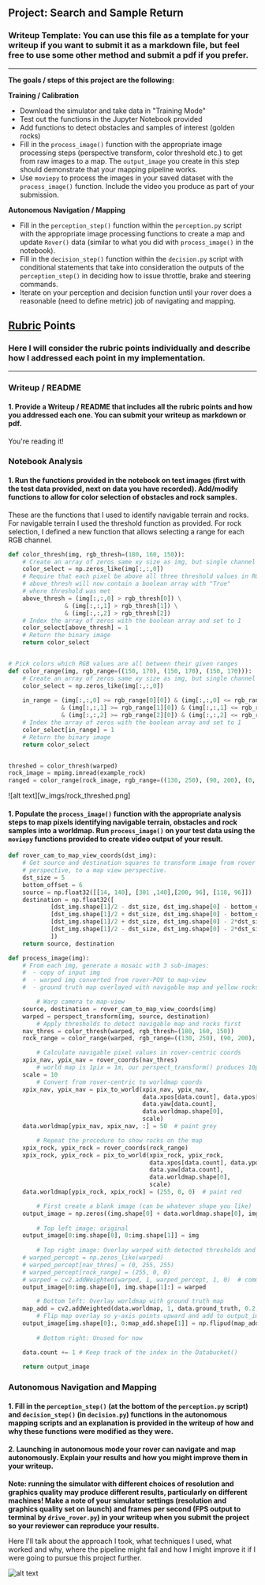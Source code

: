 ## Project: Search and Sample Return
### Writeup Template: You can use this file as a template for your writeup if you want to submit it as a markdown file, but feel free to use some other method and submit a pdf if you prefer.

---


**The goals / steps of this project are the following:**  

**Training / Calibration**  

* Download the simulator and take data in "Training Mode"
* Test out the functions in the Jupyter Notebook provided
* Add functions to detect obstacles and samples of interest (golden rocks)
* Fill in the `process_image()` function with the appropriate image processing steps (perspective transform, color threshold etc.) to get from raw images to a map.  The `output_image` you create in this step should demonstrate that your mapping pipeline works.
* Use `moviepy` to process the images in your saved dataset with the `process_image()` function.  Include the video you produce as part of your submission.

**Autonomous Navigation / Mapping**

* Fill in the `perception_step()` function within the `perception.py` script with the appropriate image processing functions to create a map and update `Rover()` data (similar to what you did with `process_image()` in the notebook). 
* Fill in the `decision_step()` function within the `decision.py` script with conditional statements that take into consideration the outputs of the `perception_step()` in deciding how to issue throttle, brake and steering commands. 
* Iterate on your perception and decision function until your rover does a reasonable (need to define metric) job of navigating and mapping.  

[//]: # (Image References)

[image1]: ./misc/rover_image.jpg
[image2]: ./calibration_images/example_grid1.jpg
[image3]: ./calibration_images/example_rock1.jpg 

## [Rubric](https://review.udacity.com/#!/rubrics/916/view) Points
### Here I will consider the rubric points individually and describe how I addressed each point in my implementation.  

---
### Writeup / README

#### 1. Provide a Writeup / README that includes all the rubric points and how you addressed each one.  You can submit your writeup as markdown or pdf.  

You're reading it!

### Notebook Analysis
#### 1. Run the functions provided in the notebook on test images (first with the test data provided, next on data you have recorded). Add/modify functions to allow for color selection of obstacles and rock samples.

These are the functions that I used to identify navigable terrain and rocks.
For navigable terrain I used the threshold function as provided. For rock selection, I defined a new function that allows selecting a range for each RGB channel.

```python
def color_thresh(img, rgb_thresh=(180, 160, 150)):
    # Create an array of zeros same xy size as img, but single channel
    color_select = np.zeros_like(img[:,:,0])
    # Require that each pixel be above all three threshold values in RGB
    # above_thresh will now contain a boolean array with "True"
    # where threshold was met
    above_thresh = (img[:,:,0] > rgb_thresh[0]) \
                & (img[:,:,1] > rgb_thresh[1]) \
                & (img[:,:,2] > rgb_thresh[2])
    # Index the array of zeros with the boolean array and set to 1
    color_select[above_thresh] = 1
    # Return the binary image
    return color_select


# Pick colors which RGB values are all between their given ranges
def color_range(img, rgb_range=((150, 170), (150, 170), (150, 170))):
    # Create an array of zeros same xy size as img, but single channel
    color_select = np.zeros_like(img[:,:,0])
    
    in_range = (img[:,:,0] >= rgb_range[0][0]) & (img[:,:,0] <= rgb_range[0][1])\
               & (img[:,:,1] >= rgb_range[1][0]) & (img[:,:,1] <= rgb_range[1][1])\
               & (img[:,:,2] >= rgb_range[2][0]) & (img[:,:,2] <= rgb_range[2][1])
    # Index the array of zeros with the boolean array and set to 1
    color_select[in_range] = 1
    # Return the binary image
    return color_select


threshed = color_thresh(warped)
rock_image = mpimg.imread(example_rock)
ranged = color_range(rock_image, rgb_range=((130, 250), (90, 200), (0, 40)))
```
![alt text][w_imgs/rock_threshed.png]

#### 1. Populate the `process_image()` function with the appropriate analysis steps to map pixels identifying navigable terrain, obstacles and rock samples into a worldmap.  Run `process_image()` on your test data using the `moviepy` functions provided to create video output of your result. 

```python
def rover_cam_to_map_view_coords(dst_img):
    # Get source and destination squares to transform image from rover camera
    # perspective, to a map view perspective.
    dst_size = 5
    bottom_offset = 6
    source = np.float32([[14, 140], [301 ,140],[200, 96], [118, 96]])
    destination = np.float32([
            [dst_img.shape[1]/2 - dst_size, dst_img.shape[0] - bottom_offset],
            [dst_img.shape[1]/2 + dst_size, dst_img.shape[0] - bottom_offset],
            [dst_img.shape[1]/2 + dst_size, dst_img.shape[0] - 2*dst_size - bottom_offset],
            [dst_img.shape[1]/2 - dst_size, dst_img.shape[0] - 2*dst_size - bottom_offset],
            ])
    return source, destination

def process_image(img):
    # From each img, generate a mosaic with 3 sub-images:
    #  - copy of input img
    #  - warped img converted from rover-POV to map-view
    #  - ground truth map overlayed with navigable map and yellow rocks found

        # Warp camera to map-view
    source, destination = rover_cam_to_map_view_coords(img)
    warped = perspect_transform(img, source, destination)
        # Apply thresholds to detect navigable map and rocks first
    nav_thres = color_thresh(warped, rgb_thresh=(180, 160, 150))
    rock_range = color_range(warped, rgb_range=((130, 250), (90, 200), (0, 40)))

        # Calculate navigable pixel values in rover-centric coords
    xpix_nav, ypix_nav = rover_coords(nav_thres)
        # world map is 1pix = 1m, our perspect_transform() produces 10pix = 1m
    scale = 10
        # Convert from rover-centric to worldmap coords
    xpix_nav, ypix_nav = pix_to_world(xpix_nav, ypix_nav,
                                      data.xpos[data.count], data.ypos[data.count],
                                      data.yaw[data.count],
                                      data.worldmap.shape[0],
                                      scale)
    data.worldmap[ypix_nav, xpix_nav, :] = 50  # paint grey

        # Repeat the procedure to show rocks on the map
    xpix_rock, ypix_rock = rover_coords(rock_range)
    xpix_rock, ypix_rock = pix_to_world(xpix_rock, ypix_rock,
                                        data.xpos[data.count], data.ypos[data.count],
                                        data.yaw[data.count],
                                        data.worldmap.shape[0],
                                        scale)
    data.worldmap[ypix_rock, xpix_rock] = (255, 0, 0)  # paint red

        # First create a blank image (can be whatever shape you like)
    output_image = np.zeros((img.shape[0] + data.worldmap.shape[0], img.shape[1]*2, 3))
    
        # Top left image: original
    output_image[0:img.shape[0], 0:img.shape[1]] = img
    
        # Top right image: Overlay warped with detected thresholds and rocks
    # warped_percept = np.zeros_like(warped)
    # warped_percept[nav_thres] = (0, 255, 255)
    # warped_percept[rock_range] = (255, 0, 0)
    # warped = cv2.addWeighted(warped, 1, warped_percept, 1, 0)  # comment this line to avoid overlay
    output_image[0:img.shape[0], img.shape[1]:] = warped

        # Bottom left: Overlay worldmap with ground truth map
    map_add = cv2.addWeighted(data.worldmap, 1, data.ground_truth, 0.2, 0)
        # Flip map overlay so y-axis points upward and add to output_image 
    output_image[img.shape[0]:, 0:map_add.shape[1]] = np.flipud(map_add)
    
        # Bottom right: Unused for now

    data.count += 1 # Keep track of the index in the Databucket()
    
    return output_image
```

### Autonomous Navigation and Mapping

#### 1. Fill in the `perception_step()` (at the bottom of the `perception.py` script) and `decision_step()` (in `decision.py`) functions in the autonomous mapping scripts and an explanation is provided in the writeup of how and why these functions were modified as they were.


#### 2. Launching in autonomous mode your rover can navigate and map autonomously.  Explain your results and how you might improve them in your writeup.  

**Note: running the simulator with different choices of resolution and graphics quality may produce different results, particularly on different machines!  Make a note of your simulator settings (resolution and graphics quality set on launch) and frames per second (FPS output to terminal by `drive_rover.py`) in your writeup when you submit the project so your reviewer can reproduce your results.**

Here I'll talk about the approach I took, what techniques I used, what worked and why, where the pipeline might fail and how I might improve it if I were going to pursue this project further.  



![alt text][image3]


